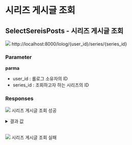 # 시리즈 게시글 조회

## SelectSereisPosts - 시리즈 게시글 조회

<img src="https://img.shields.io/badge/GET-blue?style=plastic&logo=appveyor&logo=GET"/> http://localhost:8000/lolog/{user_id}/series/{series_id}

### Parameter

**parma**

- user_id : 롤로그 소유자의 ID
- series_id : 조회하고자 하는 시리즈의 ID

### Responses

<img src="https://img.shields.io/badge/200-519800?style=plastic&logo=appveyor&logo=200"/> 시리즈 게시글 조회 성공

<details>
<summary>결과 값</summary>
<div markdown="1">

```json
{
  "statusCode": 200,
  "series": [
    {
      "post_series_sort": 1,
      "post_title": "제목",
      "post_content": "내용",
      "post_thumbnail": "",
      "post_create_at": "2022-11-23T06:39:01.544Z",
      "series_id": 2,
      "user_id": 1,
      "post_id": 11
    },
    {
      "post_series_sort": 2,
      "post_title": "게시글제목",
      "post_content": "내용",
      "post_thumbnail": "",
      "post_create_at": "2022-11-29T04:34:05.935Z",
      "series_id": 2,
      "user_id": 1,
      "post_id": 59
    },
    ....
  ]
}
```

- post_series_sort : 시리즈에 설정된 게시글의 정렬 순서
- post_title : 게시글의 제목
- post_content : 게시글의 내용
- post_thumbnail : 게시글의 썸네일
- post_create_at : 게시글 작성일
- series_id : 해당 시리즈의 ID
- user_id : 시리즈를 생성한 사용자의 ID
- post_id : 게시글의 ID

</div>
</details>

<br>

<img src="https://img.shields.io/badge/403-DB3A00?style=plastic&logo=appveyor&logo=403"/> 시리즈 게시글 조회 실패
